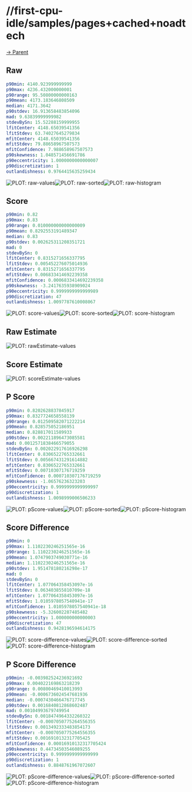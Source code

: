 
# //first-cpu-idle/samples/pages+cached+noadtech

[→ Parent](../..)


## Raw


```yaml
p90min: 4140.923999999999
p90max: 4236.432000000001
p90range: 95.50800000000163
p90mean: 4173.183646808509
median: 4171.3642
p90stdev: 16.913658483854096
mad: 9.63839999999982
stdevBySn: 15.52288159999955
lfitCenter: 4148.65039541356
lfitStdev: 63.74027645279834
mfitCenter: 4148.65039541356
mfitStdev: 79.88658967507573
mfitConfidence: 7.988658967507573
p90skewness: 1.048571456691786
p90eccentricity: 1.0000000000000007
p90discretization: 1
outlandishness: 0.9764415635259434

```

![PLOT: raw-values](./raw/values.svg)![PLOT: raw-sorted](./raw/sorted.svg)![PLOT: raw-histogram](./raw/histogram.svg)
## Score


```yaml
p90min: 0.82
p90max: 0.83
p90range: 0.010000000000000009
p90mean: 0.8292553191489347
median: 0.83
p90stdev: 0.002625311208351721
mad: 0
stdevBySn: 0
lfitCenter: 0.8315271656337795
lfitStdev: 0.005452276075014936
mfitCenter: 0.8315271656337795
mfitStdev: 0.006833414692239358
mfitConfidence: 0.0006833414692239358
p90skewness: -3.2417635938909024
p90eccentricity: 0.9999999999999989
p90discretization: 47
outlandishness: 1.0097787610008067

```

![PLOT: score-values](./score/values.svg)![PLOT: score-sorted](./score/sorted.svg)![PLOT: score-histogram](./score/histogram.svg)
## Raw Estimate

![PLOT: rawEstimate-values](./rawEstimate/values.svg)
## Score Estimate

![PLOT: scoreEstimate-values](./scoreEstimate/values.svg)
## P Score


```yaml
p90min: 0.8202628837845917
p90max: 0.8327724658558139
p90range: 0.012509582071222214
p90mean: 0.828575052186951
median: 0.828817011589933
p90stdev: 0.002211896473085581
mad: 0.0012571838466579055
stdevBySn: 0.002022917616926298
lfitCenter: 0.8306522765332661
lfitStdev: 0.005667431291614882
mfitCenter: 0.8306522765332661
mfitStdev: 0.00710307176719259
mfitConfidence: 0.000710307176719259
p90skewness: -1.06576236323203
p90eccentricity: 0.9999999999999997
p90discretization: 1
outlandishness: 1.0098999006506233

```

![PLOT: pScore-values](./pScore/values.svg)![PLOT: pScore-sorted](./pScore/sorted.svg)![PLOT: pScore-histogram](./pScore/histogram.svg)
## Score Difference


```yaml
p90min: 0
p90max: 1.1102230246251565e-16
p90range: 1.1102230246251565e-16
p90mean: 1.0747903749030771e-16
median: 1.1102230246251565e-16
p90stdev: 1.951478180216298e-17
mad: 0
stdevBySn: 0
lfitCenter: 1.077064358453097e-16
lfitStdev: 8.063403855810709e-18
mfitCenter: 1.077064358453097e-16
mfitStdev: 1.0105978057540941e-17
mfitConfidence: 1.0105978057540941e-18
p90skewness: -5.326002287485482
p90eccentricity: 1.000000000000003
p90discretization: 47
outlandishness: 0.9428196594614175

```

![PLOT: score-difference-values](./score-difference/values.svg)![PLOT: score-difference-sorted](./score-difference/sorted.svg)![PLOT: score-difference-histogram](./score-difference/histogram.svg)
## P Score Difference


```yaml
p90min: -0.003982524236921692
p90max: 0.004022169863218239
p90range: 0.00800469410013993
p90mean: -0.0006736024547681936
median: -0.0007430466476717745
p90stdev: 0.0016840812868602487
mad: 0.00104993679749954
stdevBySn: 0.0018474964332260322
lfitCenter: -0.0007050775264556355
lfitStdev: 0.0013492333483854173
mfitCenter: -0.0007050775264556355
mfitStdev: 0.0016910132317705425
mfitConfidence: 0.00016910132317705424
p90skewness: 0.44734503546089255
p90eccentricity: 0.9999999999999999
p90discretization: 1
outlandishness: 0.8848761967072607

```

![PLOT: pScore-difference-values](./pScore-difference/values.svg)![PLOT: pScore-difference-sorted](./pScore-difference/sorted.svg)![PLOT: pScore-difference-histogram](./pScore-difference/histogram.svg)
